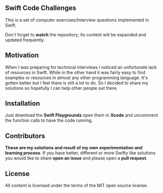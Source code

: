 ## Swift Code Challenges

This is a set of computer exercises/Interview questions implemented in Swift.

Don't forget to **watch** the repository; Its content will be expanded and updated frequently.

## Motivation

When I was preparing for technical interviews I noticed an unfortunate lack of resources in Swift.
While in the other hand it was fairly easy to find examples or resources in almost any other programming language. It's gotten better but I feel there is still a lot to do. So I decided to share my solutions so hopefully I can help other people out there.

## Installation

Just download the **Swift Playgrounds** open them in **Xcode** and uncomment the function calls to have the code running.

## Contributors

**These are my solutions and result of my own experimentation and learning process**. If you have better, different or more Swifty like solutions you would like to share **open an issue** and please open a **pull request**.

## License

All content is licensed under the terms of the MIT open source license.
